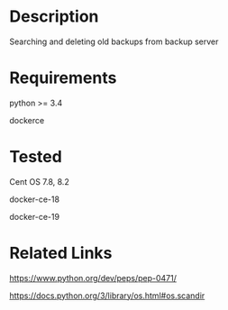 Description
===========

Searching and deleting old backups from backup server

Requirements
============

python >= 3.4

dockerce

Tested
======
Cent OS 7.8, 8.2

docker-ce-18

docker-ce-19

Related Links
=============
https://www.python.org/dev/peps/pep-0471/

https://docs.python.org/3/library/os.html#os.scandir
